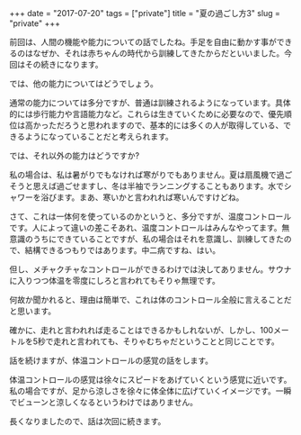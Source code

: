 +++
date = "2017-07-20"
tags = ["private"]
title = "夏の過ごし方3"
slug = "private"
+++

前回は、人間の機能や能力についての話でしたね。手足を自由に動かす事ができるのはなぜか、それは赤ちゃんの時代から訓練してきたからだといいました。今回はその続きになります。

では、他の能力についてはどうでしょう。

通常の能力については多分ですが、普通は訓練されるようになっています。具体的には歩行能力や言語能力など。これらは生きていくために必要なので、優先順位は高かっただろうと思われますので、基本的には多くの人が取得している、できるようになっていることだと考えられます。

では、それ以外の能力はどうですか?

私の場合は、私は暑がりでもなければ寒がりでもありません。夏は扇風機で過ごそうと思えば過ごせますし、冬は半袖でランニングすることもあります。水でシャワーを浴びます。まあ、寒いかと言われれば寒いんですけどね。

さて、これは一体何を使っているのかというと、多分ですが、温度コントロールです。人によって違いの差こそあれ、温度コントロールはみんなやってます。無意識のうちにできていることですが、私の場合はそれを意識し、訓練してきたので、結構できるつもりではあります。中二病ですね、はい。

但し、メチャクチャなコントロールができるわけでは決してありません。サウナに入りつつ体温を零度にしろと言われてもそりゃ無理です。

何故か聞かれると、理由は簡単で、これは体のコントロール全般に言えることだと思います。

確かに、走れと言われれば走ることはできるかもしれないが、しかし、100メートルを5秒で走れと言われても、そりゃむちゃだということと同じことです。

話を続けますが、体温コントロールの感覚の話をします。

体温コントロールの感覚は徐々にスピードをあげていくという感覚に近いです。私の場合ですが、足から涼しさを徐々に体全体に広げていくイメージです。一瞬でビューンと涼しくなるというわけではありません。

長くなりましたので、話は次回に続きます。
		
